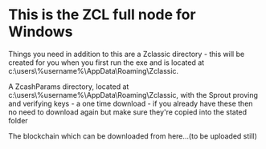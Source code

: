 # This is the ZCL full node for Windows

Things you need in addition to this are a Zclassic directory - this will be created for you when you first run the exe and is located at c:\users\\%username%\AppData\Roaming\Zclassic.

A ZcashParams directory, located at c:\users\\%username%\AppData\Roaming\Zclassic, with the Sprout proving and verifying keys - a one time download - if you already have these then no need to download again but make sure they're copied into the stated folder

The blockchain which can be downloaded from here...(to be uploaded still)
